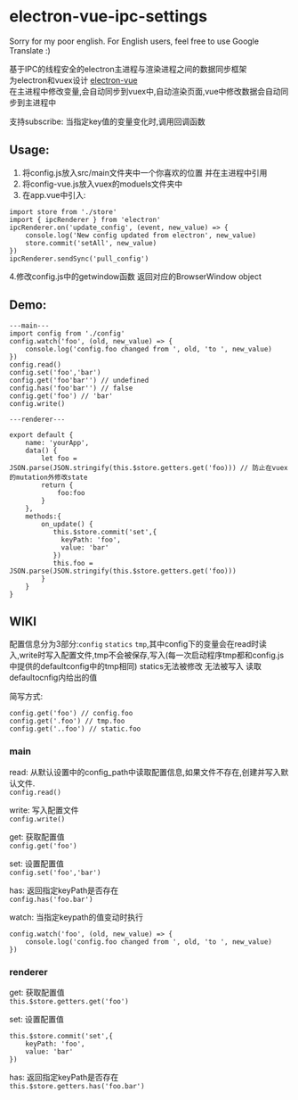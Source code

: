# electron-vue-ipc-settings
Sorry for my poor english. For English users, feel free to use Google Translate :)

基于IPC的线程安全的electron主进程与渲染进程之间的数据同步框架<br>
为electron和vuex设计 [electron-vue](https://github.com/SimulatedGREG/electron-vue)<br>
在主进程中修改变量,会自动同步到vuex中,自动渲染页面,vue中修改数据会自动同步到主进程中

支持subscribe: 当指定key值的变量变化时,调用回调函数

## Usage:

1. 将config.js放入src/main文件夹中一个你喜欢的位置 并在主进程中引用
2. 将config-vue.js放入vuex的moduels文件夹中
3. 在app.vue中引入:
```vuejs
import store from './store'
import { ipcRenderer } from 'electron'
ipcRenderer.on('update_config', (event, new_value) => {
    console.log('New config updated from electron', new_value)
    store.commit('setAll', new_value)
})
ipcRenderer.sendSync('pull_config')
```
4.修改config.js中的getwindow函数 返回对应的BrowserWindow object

## Demo:

```vuejs
---main---
import config from './config'
config.watch('foo', (old, new_value) => {
    console.log('config.foo changed from ', old, 'to ', new_value)
})
config.read()
config.set('foo','bar')
config.get('foo'bar'') // undefined
config.has('foo'bar'') // false
config.get('foo') // 'bar'
config.write()

---renderer---

export default {
    name: 'yourApp',
    data() {
        let foo = JSON.parse(JSON.stringify(this.$store.getters.get('foo))) // 防止在vuex的mutation外修改state
        return {
            foo:foo
        }
    },
    methods:{
        on_update() {
           this.$store.commit('set',{
             keyPath: 'foo',
             value: 'bar'
           })
           this.foo = JSON.parse(JSON.stringify(this.$store.getters.get('foo)))
        }
    }
}

```

## WIKI

配置信息分为3部分:`config` `statics` `tmp`,其中config下的变量会在read时读入,write时写入配置文件,tmp不会被保存,写入(每一次启动程序tmp都和config.js中提供的defaultconfig中的tmp相同) statics无法被修改 无法被写入 读取defaultocnfig内给出的值

简写方式:

```vuejs
config.get('foo') // config.foo
config.get('.foo') // tmp.foo
config.get('..foo') // static.foo
```

### main
read: 从默认设置中的config_path中读取配置信息,如果文件不存在,创建并写入默认文件.<br>
`config.read()`

write: 写入配置文件<br>
`config.write()`

get: 获取配置值<br>
`config.get('foo')`

set: 设置配置值<br>
`config.set('foo','bar')`

has: 返回指定keyPath是否存在<br>
`config.has('foo.bar')`

watch: 当指定keypath的值变动时执行<br>
```vuejs
config.watch('foo', (old, new_value) => {
    console.log('config.foo changed from ', old, 'to ', new_value)
})
```

### renderer


get: 获取配置值<br>
`this.$store.getters.get('foo')`

set: 设置配置值<br>
```vuejs
this.$store.commit('set',{
    keyPath: 'foo',
    value: 'bar'
})
```

has: 返回指定keyPath是否存在<br>
`this.$store.getters.has('foo.bar')`
